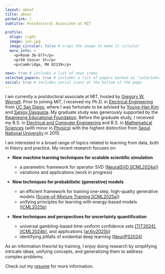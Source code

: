```yaml
---
layout: about
title: about
permalink: /
subtitle: Postdoctoral Associate at MIT

profile:
  align: right
  image: jon.jpg
  image_circular: false # crops the image to make it circular
  more_info: >
    <p>Room 36-677</p>
    <p>50 Vassar St</p>
    <p>Cambridge, MA 02139</p>

news: true # includes a list of news items
selected_papers: true # includes a list of papers marked as "selected={true}"
social: true # includes social icons at the bottom of the page
---
```


[//]: # '[//]: <span style="font-weight:bold"><mark>'
[//]: # "[//]: "
[//]: # "[//]: </mark></span>"

I am currently a postdoctoral associate at MIT, hosted by [Gregory W. Wornell](http://allegro.mit.edu/~gww/).
Prior to joining MIT, I received my Ph.D. in [Electrical Engineering](https://ece.ucsd.edu/) from [UC San Diego](https://ucsd.edu/),
where I was fortunate to be advised by [Young-Han Kim](https://web.eng.ucsd.edu/~yhk/) and [Sanjoy Dasgupta](https://cseweb.ucsd.edu/~dasgupta/).
My graduate study was generously supported by the [Kwanjeong Educational Foundation](http://www.ikef.or.kr/).
Before the graduate study, I received my B.S. in [Electrical and Computer Engineering](https://ece.snu.ac.kr/en) and B.S. in [Mathematical Sciences](https://www.math.snu.ac.kr/) (with minor in [Physics](https://physics.snu.ac.kr/en)) with the highest distinction from [Seoul National University](https://en.snu.ac.kr) in 2015.

I am interested in a broad range of topics related to learning from data, both in theory and practice.
My recent research focuses on:

- **New machine learning techniques for scalable scientific simulation**
  - a parametric framework for operator SVD ([NeuralSVD [ICML2024a]](http://arxiv.org/abs/2402.03655))  
  - variations and applications (work in progress)

- **New techniques for probabilistic (generative) models**
  - an efficient framework for training one-step, high-quality generative models ([Score-of-Mixture Training [ICML2025a]](https://arxiv.org/abs/2502.09609))  
  - unifying principles for learning with energy-based models [[ICML2025b](http://arxiv.org/abs/2409.18209)]

- **New techniques and perspectives for uncertainty quantification**
  - universal gambling-based time-uniform confidence sets [[TIT2024]](http://arxiv.org/abs/2207.12382), [[ICML2024b]](http://arxiv.org/abs/2402.03683), and applications [[arXiv2025b]](https://arxiv.org/abs/2502.10826)  
  - identifying pitfalls of evidential deep learning [[NeurIPS2024](http://arxiv.org/abs/2402.06160)]

[//]: # (- **Some unifying views on nearest-neighbor methods**)

[//]: # (  - unified view on density functional estimation with fixed-k-NNs [[TIT2022]]&#40;http://arxiv.org/abs/1805.08342&#41;)

[//]: # (  - efficient small-k-nearest-neighbors algorithms [[arXiv2022]]&#40;http://arxiv.org/abs/2202.02464&#41;)
  
[//]: # (- **Information-theoretic tools for machine learning**)

[//]: # (  - from universal compression to parameter-free online optimization [[AISTATS2022]]&#40;http://arxiv.org/abs/2202.02406&#41;)

[//]: # (  - information-theoretic common representation learning &#40;[variational Wyner model [arXiv]]&#40;http://arxiv.org/abs/1905.10945&#41;&#41;)

[//]: # (  - unifying evidential deep learning methods for uncertainty quantification [[NeurIPS2024]&#40;http://arxiv.org/abs/2402.06160&#41;])

As an information theorist by training, I enjoy doing research by simplifying intricate ideas, unifying concepts, and generalizing them to address complex problems.

Check out my [resume](/resume) for more information.
